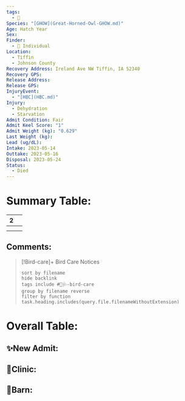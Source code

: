 ```yaml
---
tags:
  - 🦅
Species: "[GHOW](Great-Horned-Owl-GHOW.md)"
Age: Hatch Year
Sex: 
Finder:
  - 🧑 Individual
Location:
  - Tiffin
  - Johnson County
Recovery Address: Ireland Ave NW Tiffin, IA 52340
Recovery GPS: 
Release Address: 
Release GPS: 
InjuryEvent:
  - "[HBC](HBC.md)"
Injury:
  - Dehydration
  - Starvation
Admit Condition: Fair
Admit Keel Score: "1"
Admit Weight (kg): "0.629"
Last Weight (kg): 
Lead (ug/dL): 
Intake: 2023-05-14
Outtake: 2023-05-16
Disposal: 2023-05-24
Status:
  - Died
---
```


# Summary Table:

<div><table class="dataview table-view-table"><thead class="table-view-thead"><tr class="table-view-tr-header"><th class="table-view-th"><span></span><span class="dataview small-text">2</span></th><th class="table-view-th"><span></span></th></tr></thead><tbody class="table-view-tbody"><tr><td><span></span></td><td><span></span></td></tr><tr><td><span></span></td><td><span></span></td></tr></tbody></table></div>

## Comments:

> [!Bird-care]+ Bird Care Notices
>   ```tasks 
>   sort by filename
>   hide backlink
>   tags include #🦅🩺-bird-care 
>   group by filename reverse
>   filter by function task.heading.includes(query.file.filenameWithoutExtension)
>   ```

# Overall Table:

## ✨New Admit:



## 🏥Clinic:



## 🏡Barn:


